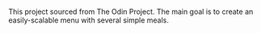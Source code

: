 This project sourced from The Odin Project. The main goal is to create an easily-scalable menu with several simple meals.